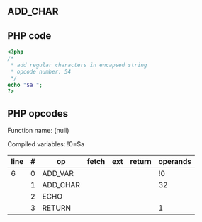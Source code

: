 ADD\_CHAR
---------

PHP code
--------

``` php
<?php
/*
 * add regular characters in encapsed string
 * opcode number: 54
 */
echo "$a ";
?>
```

PHP opcodes
-----------

Function name: (null)

Compiled variables: !0=$a

| line | \#  | op        | fetch | ext | return | operands |
|------|-----|-----------|-------|-----|--------|----------|
| 6    | 0   | ADD\_VAR  |       |     |        | !0       |
|      | 1   | ADD\_CHAR |       |     |        | 32       |
|      | 2   | ECHO      |       |     |        |          |
|      | 3   | RETURN    |       |     |        | 1        |
